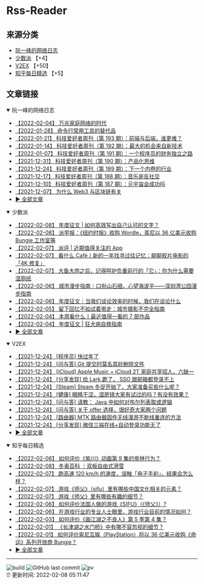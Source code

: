 # Rss-Reader

## 来源分类

* [阮一峰的网络日志](#阮一峰的网络日志)
* [少数派](#少数派) 【+4】
* [V2EX](#V2EX) 【+50】
* [知乎每日精选](#知乎每日精选) 【+5】

## 文章链接

<details open>
    <summary id="阮一峰的网络日志">
     阮一峰的网络日志
    </summary>


* [【2022-02-04】 万兆家庭网络的时代](http://www.ruanyifeng.com/blog/2022/02/10g-ethernet.html)
* [【2022-01-28】 命令行常用工具的替代品](http://www.ruanyifeng.com/blog/2022/01/cli-alternative-tools.html)
* [【2022-01-21】 科技爱好者周刊（第 193 期）：前端与后端，谁更难？](http://www.ruanyifeng.com/blog/2022/01/weekly-issue-193.html)
* [【2022-01-14】 科技爱好者周刊（第 192 期）：最大的机会来自新技术](http://www.ruanyifeng.com/blog/2022/01/weekly-issue-192.html)
* [【2022-01-07】 科技爱好者周刊（第 191 期）：一个程序员的财务独立之路](http://www.ruanyifeng.com/blog/2022/01/weekly-issue-191.html)
* [【2021-12-31】 科技爱好者周刊（第 190 期）：产品化思维](http://www.ruanyifeng.com/blog/2021/12/weekly-issue-190.html)
* [【2021-12-24】 科技爱好者周刊（第 189 期）：下一个内卷的行业](http://www.ruanyifeng.com/blog/2021/12/weekly-issue-189.html)
* [【2021-12-17】 科技爱好者周刊（第 188 期）：音乐是反社交](http://www.ruanyifeng.com/blog/2021/12/weekly-issue-188.html)
* [【2021-12-10】 科技爱好者周刊（第 187 期）：元宇宙会成功吗](http://www.ruanyifeng.com/blog/2021/12/weekly-issue-187.html)
* [【2021-12-07】 为什么 Web3 与区块链有关](http://www.ruanyifeng.com/blog/2021/12/web3.html)
* [:arrow_forward: 全部文章](data/阮一峰的网络日志.md)
</details>

<details open>
    <summary id="少数派">
     少数派
    </summary>


* [【2022-02-08】 年度征文 | 如何高效写出自己认可的文字？](https://sspai.com/post/71105)
* [【2022-02-08】 派早报：《纽约时报》收购 Wordle，索尼以 36 亿美元收购 Bungie 工作室等](https://sspai.com/post/71314)
* [【2022-02-07】 派评 | 近期值得关注的 App](https://sspai.com/post/71305)
* [【2022-02-07】 看什么 Café丨新的一年找寻过往记忆：聊聊胶片电影的「4K 修复」](https://sspai.com/post/71115)
* [【2022-02-07】 大鱼大肉之后，记得呵护负重前行的「它」：你为什么需要湿厕纸](https://sspai.com/post/71301)
* [【2022-02-06】 城市漫步指南｜口衔山石细，心望海波平——深圳湾公园漫步指南](https://sspai.com/post/71139)
* [【2022-02-06】 年度征文｜当我们谈论效率的时候，我们在谈论什么](https://sspai.com/post/71159)
* [【2022-02-05】 留下回忆不如试着带走：城市摄影不完全指南](https://sspai.com/post/70638)
* [【2022-02-04】 本周看什么丨最近值得一看的 7 部作品](https://sspai.com/post/71282)
* [【2022-02-04】 年度征文 | 狂犬病自救指南](https://sspai.com/post/71079)
* [:arrow_forward: 全部文章](data/少数派.md)
</details>

<details open>
    <summary id="V2EX">
     V2EX
    </summary>


* [【2021-12-24】 [程序员] 快过年了](https://www.v2ex.com/t/824201)
* [【2021-12-24】 [问与答] Git 提交时莫名其妙删除文件](https://www.v2ex.com/t/824200)
* [【2021-12-24】 [iCloud] Apple Music + iCloud 2T 家庭共享招人，六缺一](https://www.v2ex.com/t/824199)
* [【2021-12-24】 [分享发现] 给 Lark 跪了， SSO 跟邮箱都登录不上](https://www.v2ex.com/t/824198)
* [【2021-12-24】 [Steam] Steam 冬促开始了，大家准备买些什么呢？](https://www.v2ex.com/t/824197)
* [【2021-12-24】 [健康] 眼睛干涩，湿房镜大家有试过的吗？有没有效果？](https://www.v2ex.com/t/824196)
* [【2021-12-24】 [问与答] 请教： Java 中如何对布尔列表取或逻辑](https://www.v2ex.com/t/824194)
* [【2021-12-24】 [问与答] 关于 offer 选择，很好奇大家两个问题](https://www.v2ex.com/t/824192)
* [【2021-12-24】 [路由器] MTK 路由器固件无线漫游不断线重连的方法](https://www.v2ex.com/t/824191)
* [【2021-12-24】 [分享发现] 微信三端在线+自动登录功能无了](https://www.v2ex.com/t/824190)
* [:arrow_forward: 全部文章](data/V2EX.md)
</details>

<details open>
    <summary id="知乎每日精选">
     知乎每日精选
    </summary>


* [【2022-02-08】 如何评价《紫川》动画第 9 集的帝林行为？](http://www.zhihu.com/question/515346314/answer/2339092090?utm_campaign=rss&utm_medium=rss&utm_source=rss&utm_content=title)
* [【2022-02-08】 冬奥百科 ｜​双板自由式滑雪](http://zhuanlan.zhihu.com/p/464369979?utm_campaign=rss&utm_medium=rss&utm_source=rss&utm_content=title)
* [【2022-02-07】 跑高速 120 km/h 的速度，误触「电子手刹」，结果会怎么样？](http://www.zhihu.com/question/343600404/answer/864909500?utm_campaign=rss&utm_medium=rss&utm_source=rss&utm_content=title)
* [【2022-02-07】 游戏《师父》（sifu）里有哪些中国文化相关的元素？](http://www.zhihu.com/question/515160745/answer/2337897881?utm_campaign=rss&utm_medium=rss&utm_source=rss&utm_content=title)
* [【2022-02-07】 游戏《师父》里有哪些有趣的细节？](http://www.zhihu.com/question/515160903/answer/2337922917?utm_campaign=rss&utm_medium=rss&utm_source=rss&utm_content=title)
* [【2022-02-06】 如何评价法国人做的游戏《SIFU》（《师父》）?](http://www.zhihu.com/question/447423013/answer/2337276558?utm_campaign=rss&utm_medium=rss&utm_source=rss&utm_content=title)
* [【2022-02-06】 在游戏行业的专业人士眼里，游戏行业目前的情况如何？](http://www.zhihu.com/question/339348237/answer/2336320920?utm_campaign=rss&utm_medium=rss&utm_source=rss&utm_content=title)
* [【2022-02-03】 如何评价《画江湖之不良人》第 5 季第 4 集？](http://www.zhihu.com/question/513676588/answer/2333525665?utm_campaign=rss&utm_medium=rss&utm_source=rss&utm_content=title)
* [【2022-02-01】 《长津湖之水门桥》中有哪不容忽视的细节？](http://www.zhihu.com/question/514094381/answer/2331829720?utm_campaign=rss&utm_medium=rss&utm_source=rss&utm_content=title)
* [【2022-02-01】 如何评价索尼互娱（PlayStation）将以 36 亿美元收购《命运》系列开放商 Bungie？](http://www.zhihu.com/question/514287290/answer/2331697792?utm_campaign=rss&utm_medium=rss&utm_source=rss&utm_content=title)
* [:arrow_forward: 全部文章](data/知乎每日精选.md)
</details>


---

![build](https://github.com/LikaiLee/rss-reader/workflows/rss%20reader/badge.svg)
![GitHub last commit](https://img.shields.io/github/last-commit/likailee/rss-reader)
![pv](https://pageview.vercel.app/?github_user=likailee) <br>
:alarm_clock: 更新时间: 2022-02-08 05:11:47